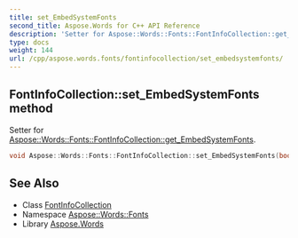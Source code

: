 ```yaml
---
title: set_EmbedSystemFonts
second_title: Aspose.Words for C++ API Reference
description: 'Setter for Aspose::Words::Fonts::FontInfoCollection::get_EmbedSystemFonts.'
type: docs
weight: 144
url: /cpp/aspose.words.fonts/fontinfocollection/set_embedsystemfonts/
---
```

## FontInfoCollection::set_EmbedSystemFonts method


Setter for [Aspose::Words::Fonts::FontInfoCollection::get_EmbedSystemFonts](../get_embedsystemfonts/).

```cpp
void Aspose::Words::Fonts::FontInfoCollection::set_EmbedSystemFonts(bool value)
```

## See Also

* Class [FontInfoCollection](../)
* Namespace [Aspose::Words::Fonts](../../)
* Library [Aspose.Words](../../../)
